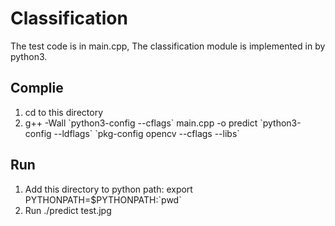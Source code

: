 # Classification
The test code is in main.cpp,
The classification module is implemented in by python3.


## Complie

 1. cd to this directory
 2. g++ -Wall \`python3-config --cflags\` main.cpp -o predict \`python3-config --ldflags\`  \`pkg-config opencv --cflags --libs\`


## Run

 1. Add this directory to python path:
export PYTHONPATH=$PYTHONPATH:\`pwd\`
 2. Run
./predict test.jpg

